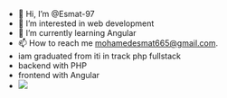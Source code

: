 - 👋 Hi, I’m @Esmat-97
- 👀 I’m interested in web development
- 🌱 I’m currently learning Angular
- 📫 How to reach me mohamedesmat665@gmail.com.
- iam graduated from iti in track php fullstack
- backend with PHP
- frontend with Angular
- ![](https://visitor-badge.laobi.icu/badge?page_id=Esmat-97.Esmat-97)

<!---
Esmat-97/Esmat-97 is a ✨ special ✨ repository because its `README.md` (this file) appears on your GitHub profile.
You can click the Preview link to take a look at your changes.
--->
